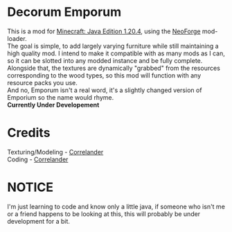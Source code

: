 **Decorum Emporum**
=======
This is a mod for [Minecraft: Java Edition 1.20.4](https://www.minecraft.net/en-us), using the [NeoForge](https://neoforged.net) mod-loader.  
The goal is simple, to add largely varying furniture while still maintaining a high quality mod. I intend to make it compatible with as many mods as I can, so it can be slotted into any modded instance and be fully complete.  
Alongside that, the textures are dynamically "grabbed" from the resources corresponding to the wood types, so this mod will function with any resource packs you use.  
And no, Emporum isn't a real word, it's a slightly changed version of Emporium so the name would rhyme.  
**Currently Under Developement**

**Credits**
=======
Texturing/Modeling - [Correlander](https://github.com/Correlander)  
Coding - [Correlander](https://github.com/Correlander)  

**NOTICE**
=======
I'm just learning to code and know only a little java, if someone who isn't me or a friend happens to be looking at this, this will probably be under development for a bit.
